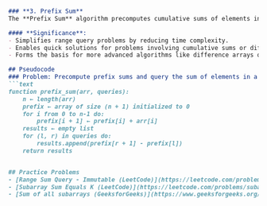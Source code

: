 
```markdown

### **3. Prefix Sum**
The **Prefix Sum** algorithm precomputes cumulative sums of elements in an array, enabling efficient range sum queries. It is a powerful tool for problems involving cumulative data or range calculations.

#### **Significance**:
- Simplifies range query problems by reducing time complexity.
- Enables quick solutions for problems involving cumulative sums or differences.
- Forms the basis for more advanced algorithms like difference arrays or Fenwick trees.

## Pseudocode  
### Problem: Precompute prefix sums and query the sum of elements in a range `[l, r]`.  
```text
function prefix_sum(arr, queries):
    n ← length(arr)
    prefix ← array of size (n + 1) initialized to 0
    for i from 0 to n-1 do:
        prefix[i + 1] ← prefix[i] + arr[i]
    results ← empty list
    for (l, r) in queries do:
        results.append(prefix[r + 1] - prefix[l])
    return results


## Practice Problems
- [Range Sum Query - Immutable (LeetCode)](https://leetcode.com/problems/range-sum-query-immutable/)  
- [Subarray Sum Equals K (LeetCode)](https://leetcode.com/problems/subarray-sum-equals-k/)  
- [Sum of all subarrays (GeeksforGeeks)](https://www.geeksforgeeks.org/sum-of-all-subarrays/)
